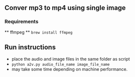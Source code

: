 ## Conver mp3 to mp4 using single image

### Requirements
** ffmpeg ** 
`brew install ffmpeg`

## Run instructions
- place the audio and image files in the same folder as script
- `python a2v.py audio_file_name image_file_name`
- may take some time depending on machine performance.